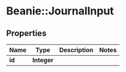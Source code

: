 # Beanie::JournalInput

## Properties
Name | Type | Description | Notes
------------ | ------------- | ------------- | -------------
**id** | **Integer** |  | 


